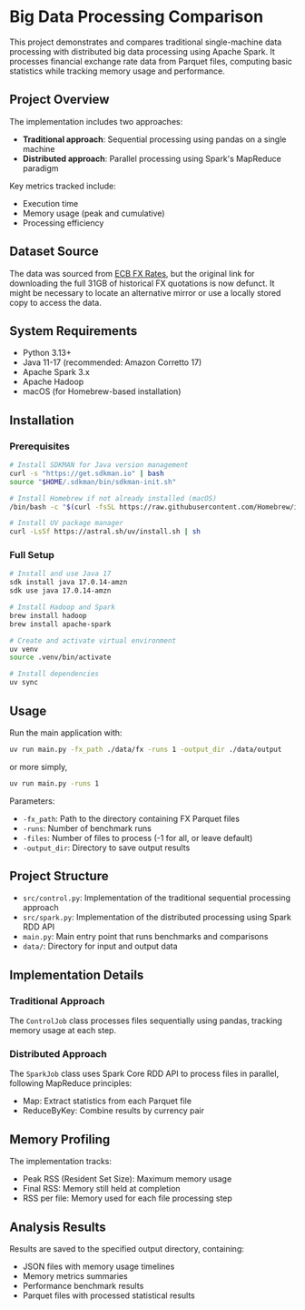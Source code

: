 # Big Data Processing Comparison

This project demonstrates and compares traditional single-machine data processing with distributed big data processing using Apache Spark. It processes financial exchange rate data from Parquet files, computing basic statistics while tracking memory usage and performance.

## Project Overview

The implementation includes two approaches:
- **Traditional approach**: Sequential processing using pandas on a single machine
- **Distributed approach**: Parallel processing using Spark's MapReduce paradigm

Key metrics tracked include:
- Execution time
- Memory usage (peak and cumulative)
- Processing efficiency

## Dataset Source

The data was sourced from [ECB FX Rates](https://data.humdata.org/dataset/ecb-fx-rates), but the original link for downloading the full 31GB of historical FX quotations is now defunct. It might be necessary to locate an alternative mirror or use a locally stored copy to access the data.

## System Requirements

- Python 3.13+
- Java 11-17 (recommended: Amazon Corretto 17)
- Apache Spark 3.x
- Apache Hadoop
- macOS (for Homebrew-based installation)

## Installation

### Prerequisites

```bash
# Install SDKMAN for Java version management
curl -s "https://get.sdkman.io" | bash
source "$HOME/.sdkman/bin/sdkman-init.sh"

# Install Homebrew if not already installed (macOS)
/bin/bash -c "$(curl -fsSL https://raw.githubusercontent.com/Homebrew/install/HEAD/install.sh)"

# Install UV package manager
curl -LsSf https://astral.sh/uv/install.sh | sh
```

### Full Setup

```bash
# Install and use Java 17
sdk install java 17.0.14-amzn 
sdk use java 17.0.14-amzn 

# Install Hadoop and Spark
brew install hadoop
brew install apache-spark

# Create and activate virtual environment
uv venv
source .venv/bin/activate

# Install dependencies
uv sync
```

## Usage

Run the main application with:

```bash
uv run main.py -fx_path ./data/fx -runs 1 -output_dir ./data/output
```

or more simply,

```bash
uv run main.py -runs 1
```

Parameters:
- `-fx_path`: Path to the directory containing FX Parquet files
- `-runs`: Number of benchmark runs
- `-files`: Number of files to process (-1 for all, or leave default)
- `-output_dir`: Directory to save output results

## Project Structure

- `src/control.py`: Implementation of the traditional sequential processing approach
- `src/spark.py`: Implementation of the distributed processing using Spark RDD API
- `main.py`: Main entry point that runs benchmarks and comparisons
- `data/`: Directory for input and output data

## Implementation Details

### Traditional Approach
The `ControlJob` class processes files sequentially using pandas, tracking memory usage at each step.

### Distributed Approach
The `SparkJob` class uses Spark Core RDD API to process files in parallel, following MapReduce principles:
- Map: Extract statistics from each Parquet file
- ReduceByKey: Combine results by currency pair

## Memory Profiling

The implementation tracks:
- Peak RSS (Resident Set Size): Maximum memory usage
- Final RSS: Memory still held at completion
- RSS per file: Memory used for each file processing step

## Analysis Results

Results are saved to the specified output directory, containing:
- JSON files with memory usage timelines
- Memory metrics summaries
- Performance benchmark results
- Parquet files with processed statistical results
